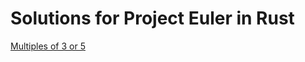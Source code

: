 # Solutions for Project Euler in Rust

[Multiples of 3 or 5](https://github.com/KekmaTime/ProjectEuler/blob/main/src/1.rs)
